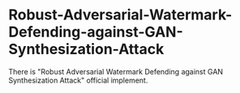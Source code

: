 # Robust-Adversarial-Watermark-Defending-against-GAN-Synthesization-Attack
There is "Robust Adversarial Watermark Defending against GAN Synthesization Attack" official implement.
